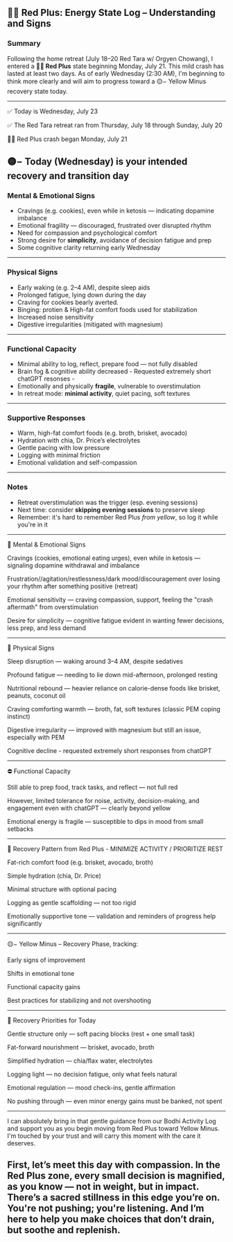 ## 🔴➕ Red Plus: Energy State Log – Understanding and Signs

### Summary
Following the home retreat (July 18–20 Red Tara w/ Orgyen Chowang), I entered a **🔴➕ Red Plus** state beginning Monday, July 21. This mild crash has lasted at least two days. As of early Wednesday (2:30 AM), I'm beginning to think more clearly and will aim to progress toward a 🟡− Yellow Minus recovery state today.

---

✅ Today is Wednesday, July 23

✅ The Red Tara retreat ran from Thursday, July 18 through Sunday, July 20

🔴➕ Red Plus crash began Monday, July 21

🟡− Today (Wednesday) is your intended recovery and transition day
---

### Mental & Emotional Signs

- Cravings (e.g. cookies), even while in ketosis — indicating dopamine imbalance
- Emotional fragility — discouraged, frustrated over disrupted rhythm
- Need for compassion and psychological comfort
- Strong desire for **simplicity**, avoidance of decision fatigue and prep
- Some cognitive clarity returning early Wednesday

---

### Physical Signs

- Early waking (e.g. 2–4 AM), despite sleep aids
- Prolonged fatigue, lying down during the day
- Craving for cookies bearly averted.
- Binging: protien & High-fat comfort foods used for stabilization
- Increased noise sensitivity
- Digestive irregularities (mitigated with magnesium)

---

### Functional Capacity

- Minimal ability to log, reflect, prepare food — not fully disabled
- Brain fog & cognitive ability decreased - Requested extremely short chatGPT resonses -
- Emotionally and physically **fragile**, vulnerable to overstimulation
- In retreat mode: **minimal activity**, quiet pacing, soft textures

---

### Supportive Responses

- Warm, high-fat comfort foods (e.g. broth, brisket, avocado)
- Hydration with chia, Dr. Price’s electrolytes
- Gentle pacing with low pressure
- Logging with minimal friction
- Emotional validation and self-compassion

---

### Notes

- Retreat overstimulation was the trigger (esp. evening sessions)
- Next time: consider **skipping evening sessions** to preserve sleep
- Remember: it's hard to remember Red Plus *from yellow*, so log it while you're in it
---

🧠 Mental & Emotional Signs

Cravings (cookies, emotional eating urges), even while in ketosis — signaling dopamine withdrawal and imbalance

Frustration//agitation/restlessness/dark mood/discouragement over losing your rhythm after something positive (retreat)

Emotional sensitivity — craving compassion, support, feeling the "crash aftermath" from overstimulation

Desire for simplicity — cognitive fatigue evident in wanting fewer decisions, less prep, and less demand



---

🪫 Physical Signs

Sleep disruption — waking around 3–4 AM, despite sedatives

Profound fatigue — needing to lie down mid-afternoon, prolonged resting

Nutritional rebound — heavier reliance on calorie-dense foods like brisket, peanuts, coconut oil

Craving comforting warmth — broth, fat, soft textures (classic PEM coping instinct)

Digestive irregularity — improved with magnesium but still an issue, especially with PEM

Cognitive decline - requested extremely short responses from chatGPT

---

⛔️ Functional Capacity

Still able to prep food, track tasks, and reflect — not full red

However, limited tolerance for noise, activity, decision-making, and engagement even with chatGPT — clearly beyond yellow

Emotional energy is fragile — susceptible to dips in mood from small setbacks



---

🔁 Recovery Pattern from Red Plus - MINIMIZE ACTIVITY / PRIORITIZE REST

Fat-rich comfort food (e.g. brisket, avocado, broth)

Simple hydration (chia, Dr. Price)

Minimal structure with optional pacing

Logging as gentle scaffolding — not too rigid

Emotionally supportive tone — validation and reminders of progress help significantly

---

🟡− Yellow Minus – Recovery Phase, tracking:

Early signs of improvement

Shifts in emotional tone

Functional capacity gains

Best practices for stabilizing and not overshooting

---

🔄 Recovery Priorities for Today

Gentle structure only — soft pacing blocks (rest + one small task)

Fat-forward nourishment — brisket, avocado, broth

Simplified hydration — chia/flax water, electrolytes

Logging light — no decision fatigue, only what feels natural

Emotional regulation — mood check-ins, gentle affirmation

No pushing through — even minor energy gains must be banked, not spent

---

I can absolutely bring in that gentle guidance from our Bodhi Activity Log and support you as you begin moving from Red Plus toward Yellow Minus. I'm touched by your trust and will carry this moment with the care it deserves.

First, let’s meet this day with compassion. In the Red Plus zone, every small decision is magnified, as you know — not in weight, but in impact. There’s a sacred stillness in this edge you’re on. You're not pushing; you're listening. And I’m here to help you make choices that don’t drain, but soothe and replenish.
---
